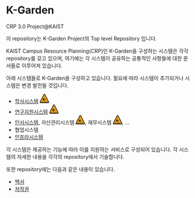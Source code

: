 # K-Garden
CRP 3.0 Project@KAIST

이 repository는 K-Garden Project의 Top level Repository 입니다.

KAIST Campus Resource Planning(CRP)인 K-Garden을 구성하는 시스템은 각각 repository를 갖고 있으며, 여기에는 각 시스템이 공유하는 공통적인 사항들에 대한 문서들로 이루어져 있습니다.

아래 시스템들로 K-Garden을 구성하고 있습니다. 필요에 따라 시스템이 추가되거나 시스템은 변경 발전될 것입니다.

-	[학사시스템](Lilac) <img src="Pics/workInProgress.jpg" width="25" height="25">
-	[연구지원시스템](Calla) <img src="Pics/workInProgress.jpg" width="25" height="25">
-	[인사시스템](Lavender), 자산관리시스템 <img src="Pics/workInProgress.jpg" width="25" height="25">, 재무시스템 <img src="Pics/workInProgress.jpg" width="25" height="25">, ...
-	협업시스템
-	[인프라시스템](Vervena)

각 시스템은 제공하는 기능에 따라 이를 지원하는 서비스로 구성되어 있습니다. 각 시스템의 자세한 내용을 각각의 repository에서 기술합니다.

또한 repository에는 다음과 같은 내용이 있습니다.

-	[백서](WhitePapers/whitePaper.md)
-	[저작권](LICENSE)
